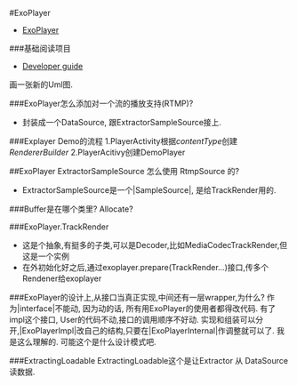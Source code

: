 #ExoPlayer
* [ExoPlayer](https://github.com/google/ExoPlayer)

###基础阅读项目
* [Developer guide](http://google.github.io/ExoPlayer/guide.html)


画一张新的Uml图.

###ExoPlayer怎么添加对一个流的播放支持(RTMP)?
* 封装成一个DataSource, 跟ExtractorSampleSource接上.

###Explayer Demo的流程
  1.PlayerActivity根据*contentType*创建*RendererBuilder*
  2.PlayerAcitivy创建DemoPlayer


##ExoPlayer ExtractorSampleSource 怎么使用 RtmpSource 的?
* ExtractorSampleSource是一个|SampleSource|, 是给TrackRender用的.

###Buffer是在哪个类里?
Allocate?

###ExoPlayer.TrackRender
* 这是个抽象,有挺多的子类,可以是Decoder,比如MediaCodecTrackRender,但这是一个实例
* 在外初始化好之后,通过exoplayer.prepare(TrackRender...)接口,传多个Rendener给exoplayer

###ExoPlayer的设计上,从接口当真正实现,中间还有一层wrapper,为什么?
作为|interface|不能动, 因为动的话, 所有用ExoPlayer的使用者都得改代码.
有了impl这个接口, User的代码不动,接口的调用顺序不好动.
实现和组装可以分开,|ExoPlayerImpl|改自己的结构,只要在|ExoPlayerInternal|作调整就可以了.
我是这么理解的.
可能这个是什么设计模式吧.

###ExtractingLoadable
ExtractingLoadable这个是让Extractor 从 DataSource 读数据.
